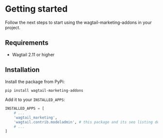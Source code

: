 # Getting started

Follow the next steps to start using the wagtail-marketing-addons in your project.

## Requirements

- Wagtail 2.11 or higher

## Installation

Install the package from PyPi:

```bash
pip install wagtail-marketing-addons
```

Add it to your `INSTALLED_APPS`:

```python
INSTALLED_APPS = [
    # ...
    'wagtail_marketing',
    'wagtail.contrib.modeladmin', # this package and its seo listing depends on the modeladmin
    # ...
]
```

